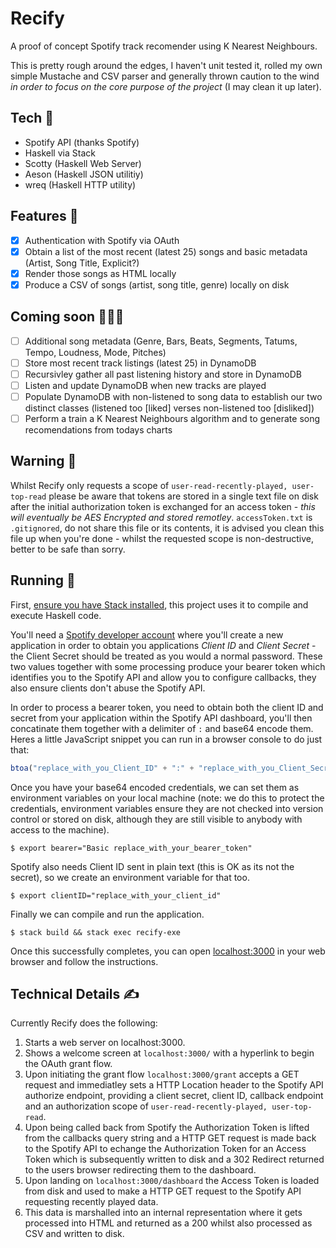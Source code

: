 # Recify

A proof of concept Spotify track recomender using K Nearest Neighbours.

This is pretty rough around the edges, I haven't unit tested it, rolled my own simple Mustache and CSV parser and generally thrown caution to the wind *in order to focus on the core purpose of the project* (I may clean it up later).

## Tech 📸

- Spotify API (thanks Spotify)
- Haskell via Stack
- Scotty (Haskell Web Server)
- Aeson (Haskell JSON utilitiy)
- wreq (Haskell HTTP utility)

## Features 🚀

- [x] Authentication with Spotify via OAuth
- [x] Obtain a list of the most recent (latest 25) songs and basic metadata (Artist, Song Title, Explicit?)
- [x] Render those songs as HTML locally
- [x] Produce a CSV of songs (artist, song title, genre) locally on disk

## Coming soon 👨🏻‍💻

- [ ] Additional song metadata (Genre, Bars, Beats, Segments, Tatums, Tempo, Loudness, Mode, Pitches)
- [ ] Store most recent track listings (latest 25) in DynamoDB
- [ ] Recursivley gather all past listening history and store in  DynamoDB
- [ ] Listen and update DynamoDB when new tracks are played
- [ ] Populate DynamoDB with non-listened to song data to establish our two distinct classes (listened too [liked] verses non-listened too [disliked])
- [ ] Perform a train a K Nearest Neighbours algorithm and to generate song recomendations from todays charts

## Warning 🚨

Whilst Recify only requests a scope of `user-read-recently-played, user-top-read` please be aware that tokens are stored in a single text file on disk after the initial authorization token is exchanged for an access token - *this will eventually be AES Encrypted and stored remotley*. `accessToken.txt` is `.gitignored`, do not share this file or its contents, it is advised you clean this file up when you're done - whilst the requested scope is non-destructive, better to be safe than sorry.

## Running 🔌

First, [ensure you have Stack installed](https://docs.haskellstack.org/en/stable/README/), this project uses it to compile and execute Haskell code.

You'll need a [Spotify developer account](https://developer.spotify.com/dashboard/applications) where you'll create a new application in order to obtain you applications *Client ID* and *Client Secret* - the Client Secret should be treated as you would a normal password. These two values together with some processing produce your bearer token which identifies you to the Spotify API and allow you to configure callbacks, they also ensure clients don't abuse the Spotify API.

In order to process a bearer token, you need to obtain both the client ID and secret from your application within the Spotify API dashboard, you'll then concatinate them together with a delimiter of `:` and base64 encode them. Heres a little JavaScript snippet you can run in a browser console to do just that:

```javascript
btoa("replace_with_you_Client_ID" + ":" + "replace_with_you_Client_Secret")
```

Once you have your base64 encoded credentials, we can set them as environment variables on your local machine (note: we do this to protect the credentials, environment variables ensure they are not checked into version control or stored on disk, although they are still visible to anybody with access to the machine).

```shell
$ export bearer="Basic replace_with_your_bearer_token"
```

Spotify also needs Client ID sent in plain text (this is OK as its not the secret), so we create an environment variable for that too.

```shell
$ export clientID="replace_with_your_client_id"
```

Finally we can compile and run the application.

```shell
$ stack build && stack exec recify-exe
```

Once this successfully completes, you can open [localhost:3000](localhost:3000) in your web browser and follow the instructions.

## Technical Details ✍️

Currently Recify does the following:

1. Starts a web server on localhost:3000.
2. Shows a welcome screen at `localhost:3000/` with a hyperlink to begin the OAuth grant flow.
3. Upon initiating the grant flow `localhost:3000/grant` accepts a GET request and immediatley sets a HTTP Location header to the Spotify API authorize endpoint, providing a client secret, client ID, callback endpoint and an authorization scope of `user-read-recently-played, user-top-read`.
4. Upon being called back from Spotify the Authorization Token is lifted from the callbacks query string and a HTTP GET request is made back to the Spotify API to echange the Authorization Token for an Access Token which is subsequently written to disk and a 302 Redirect returned to the users browser redirecting them to the dashboard.
5. Upon landing on `localhost:3000/dashboard` the Access Token is loaded from disk and used to make a HTTP GET request to the Spotify API requesting recently played data.
6. This data is marshalled into an internal representation where it gets processed into HTML and returned as a 200 whilst also processed as CSV and written to disk.